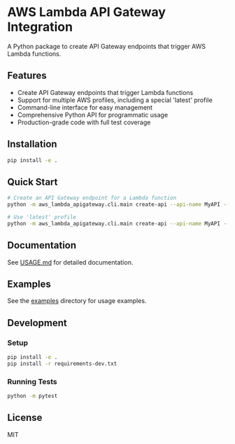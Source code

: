 # AWS Lambda API Gateway Integration

A Python package to create API Gateway endpoints that trigger AWS Lambda functions.

## Features

- Create API Gateway endpoints that trigger Lambda functions
- Support for multiple AWS profiles, including a special 'latest' profile
- Command-line interface for easy management
- Comprehensive Python API for programmatic usage
- Production-grade code with full test coverage

## Installation

```bash
pip install -e .
```

## Quick Start

```bash
# Create an API Gateway endpoint for a Lambda function
python -m aws_lambda_apigateway.cli.main create-api --api-name MyAPI --lambda-name MyFunction --profile default

# Use 'latest' profile
python -m aws_lambda_apigateway.cli.main create-api --api-name MyAPI --lambda-name MyFunction --profile latest
```

## Documentation

See [USAGE.md](USAGE.md) for detailed documentation.

## Examples

See the [examples](aws_lambda_apigateway/examples) directory for usage examples.

## Development

### Setup

```bash
pip install -e .
pip install -r requirements-dev.txt
```

### Running Tests

```bash
python -m pytest
```

## License

MIT
